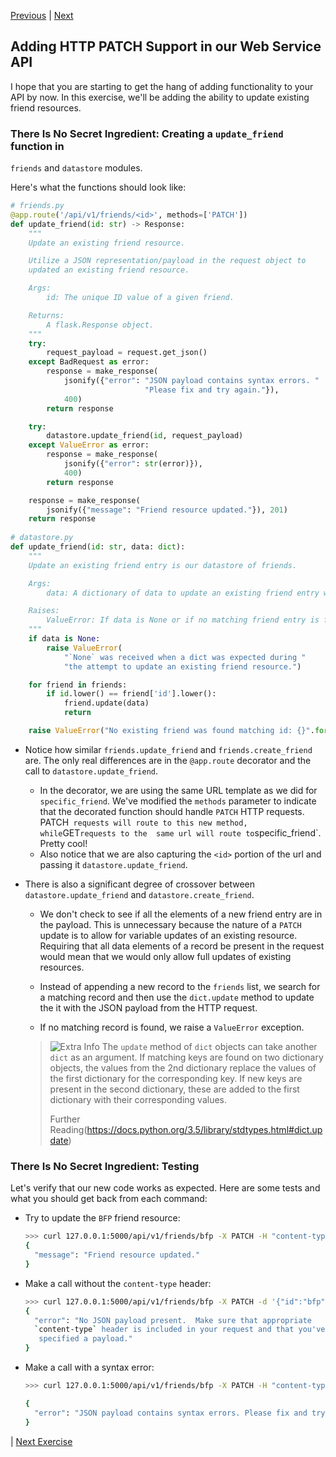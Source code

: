 [Previous](exercise-07.md) |  [Next](exercise-09.md)
## Adding HTTP PATCH Support in our Web Service API
I hope that you are starting to get the hang of adding functionality to your
API by now.  In this exercise, we'll be adding the ability to update
existing friend resources.

### There Is No Secret Ingredient: Creating a `update_friend` function in 
`friends` and `datastore` modules.

Here's what the functions should look like:

```python
# friends.py
@app.route('/api/v1/friends/<id>', methods=['PATCH'])
def update_friend(id: str) -> Response:
    """
    Update an existing friend resource.

    Utilize a JSON representation/payload in the request object to
    updated an existing friend resource.

    Args:
        id: The unique ID value of a given friend.

    Returns:
        A flask.Response object.
    """
    try:
        request_payload = request.get_json()
    except BadRequest as error:
        response = make_response(
            jsonify({"error": "JSON payload contains syntax errors. "
                              "Please fix and try again."}),
            400)
        return response

    try:
        datastore.update_friend(id, request_payload)
    except ValueError as error:
        response = make_response(
            jsonify({"error": str(error)}),
            400)
        return response

    response = make_response(
        jsonify({"message": "Friend resource updated."}), 201)
    return response
    
# datastore.py
def update_friend(id: str, data: dict):
    """
    Update an existing friend entry is our datastore of friends.

    Args:
        data: A dictionary of data to update an existing friend entry with.

    Raises:
        ValueError: If data is None or if no matching friend entry is found.
    """
    if data is None:
        raise ValueError(
            "`None` was received when a dict was expected during "
            "the attempt to update an existing friend resource.")

    for friend in friends:
        if id.lower() == friend['id'].lower():
            friend.update(data)
            return

    raise ValueError("No existing friend was found matching id: {}".format(id))
```

- Notice how similar `friends.update_friend` and `friends.create_friend` are.
The only real differences are in the `@app.route` decorator and the call to
`datastore.update_friend`.
    - In the decorator, we are using the same URL template as we did for 
    `specific_friend`.  We've modified the `methods` parameter to indicate
    that the decorated function should handle `PATCH` HTTP requests. PATCH` 
    requests will route to this new method, while `GET` requests to the 
    same url will route to `specific_friend`.  Pretty cool!
    - Also notice that we are also capturing the `<id>` portion of the url and
    passing it `datastore.update_friend`.

- There is also a significant degree of crossover between 
`datastore.update_friend` and `datastore.create_friend`.
    - We don't check to see if all the elements of a new friend entry are in 
    the payload.  This is unnecessary because the nature of a `PATCH` update
    is to allow for variable updates of an existing resource.  Requiring that
    all data elements of a record be present in the request would mean that
    we would only allow full updates of existing resources.

    - Instead of appending a new record to the `friends` list, we search for
    a matching record and then use the `dict.update` method to update the
    it with the JSON payload from the HTTP request.
    
    - If no matching record is found, we raise a `ValueError` exception.
    
    > ![Extra Info](../images/information.png) The `update` method of `dict`
    > objects can take another `dict` as an argument.  If matching keys are
    > found on two dictionary objects, the values from the 2nd dictionary replace
    > the values of the first dictionary for the corresponding key.  If new
    > keys are present in the second dictionary, these are added to the first
    > dictionary with their corresponding values.
    >
    > Further Reading(https://docs.python.org/3.5/library/stdtypes.html#dict.update)

    
### There Is No Secret Ingredient: Testing
Let's verify that our new code works as expected.  Here are some tests and what
you should get back from each command:

* Try to update the `BFP` friend resource:
    
    ```bash
    >>> curl 127.0.0.1:5000/api/v1/friends/bfp -X PATCH -H "content-type:application/json" -d '{"id":"bfp", "firstName": "Really Really Fat", "lastName": "Panda", "telephone": "i-love-tacos", "email": "mike@eikonomega.com", "notes": "A Panda.  Getting fatter pound at a time."}'  
    {
      "message": "Friend resource updated."
    }
    ```

* Make a call without the `content-type` header:

    ```bash
    >>> curl 127.0.0.1:5000/api/v1/friends/bfp -X PATCH -d '{"id":"bfp", "firstName": "Really Really Fat", "lastName": "Panda", "telephone": "i-love-tacos", "email": "mike@eikonomega.com", "notes": "A Panda.  Getting fatter pound at a time."}'
    {
      "error": "No JSON payload present.  Make sure that appropriate 
      `content-type` header is included in your request and that you've 
       specified a payload."
    }
    ```
    
* Make a call with a syntax error: 
    ```bash
    >>> curl 127.0.0.1:5000/api/v1/friends/bfp -X PATCH -H "content-type:application/json" -d '{"id":"bfp", "firstName": "Really Really Fat" "lastName": "Panda", "telephone": "i-love-tacos", "email": "mike@eikonomega.com", "notes": "A Panda.  Getting fatter pound at a time."}'
    
    {
      "error": "JSON payload contains syntax errors. Please fix and try again."
    }
    ```
        
| [Next Exercise](exercise-09.md)


       
        
